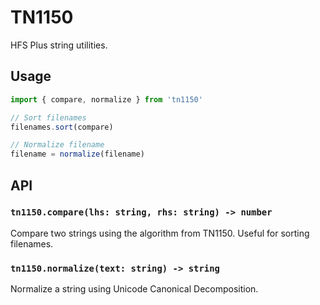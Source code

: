 # TN1150

HFS Plus string utilities.

## Usage

```js
import { compare, normalize } from 'tn1150'

// Sort filenames
filenames.sort(compare)

// Normalize filename
filename = normalize(filename)
```

## API

### `tn1150.compare(lhs: string, rhs: string) -> number`

Compare two strings using the algorithm from TN1150. Useful for sorting
filenames.

### `tn1150.normalize(text: string) -> string`

Normalize a string using Unicode Canonical Decomposition.

